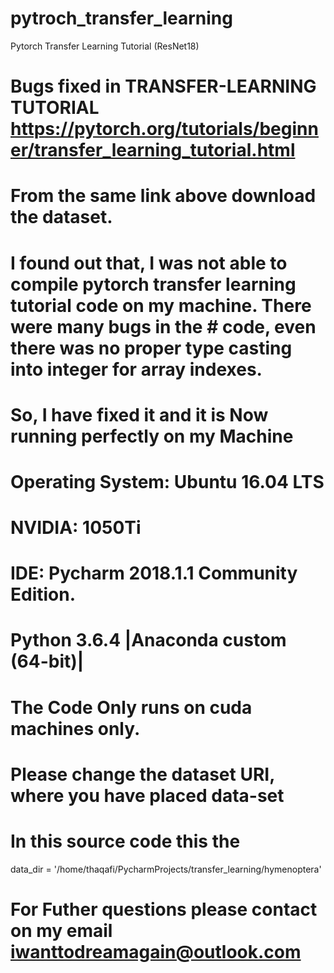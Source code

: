 # pytroch_transfer_learning
Pytorch Transfer Learning Tutorial (ResNet18)

# Bugs fixed in TRANSFER-LEARNING TUTORIAL https://pytorch.org/tutorials/beginner/transfer_learning_tutorial.html
# From the same link above download the dataset.

# I found out that, I was not able to compile pytorch transfer learning tutorial code on my machine. There were many bugs in the   # code, even there was no proper type casting into integer for array indexes. 


# So, I have fixed it and it is Now running perfectly on my Machine
# Operating System: Ubuntu 16.04 LTS
# NVIDIA: 1050Ti
# IDE: Pycharm 2018.1.1 Community Edition. 
# Python 3.6.4 |Anaconda custom (64-bit)|
# The Code Only runs on cuda machines only. 



# Please change the dataset URI, where you have placed data-set 
# In this source code this the 
data_dir = '/home/thaqafi/PycharmProjects/transfer_learning/hymenoptera'


# For Futher questions please contact on my email iwanttodreamagain@outlook.com
